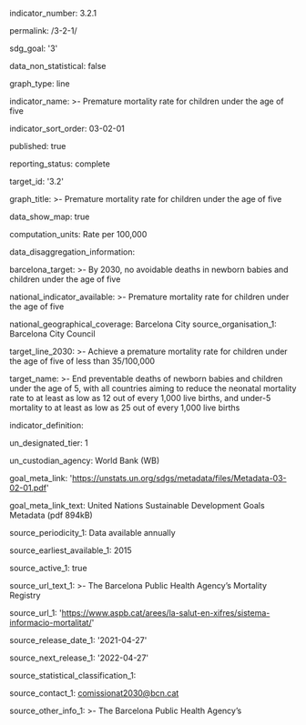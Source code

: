 indicator_number: 3.2.1

permalink: /3-2-1/

sdg_goal: '3'

data_non_statistical: false

graph_type: line

indicator_name: >-
    Premature mortality rate for children under the age of five
    
indicator_sort_order: 03-02-01

published: true

reporting_status: complete

target_id: '3.2'

graph_title: >-
    Premature mortality rate for children under the age of five
    
data_show_map: true

computation_units: Rate per 100,000

data_disaggregation_information:

barcelona_target: >-
    By 2030, no avoidable deaths in newborn babies and children under the age of five
    
national_indicator_available: >-
    Premature mortality rate for children under the age of five
    
national_geographical_coverage: Barcelona City 
source_organisation_1: Barcelona City Council

target_line_2030: >-
    Achieve a premature mortality rate for children under the age of five of less than 35/100,000
    
target_name: >-
    End preventable deaths of newborn babies and children under the age of 5, with all countries aiming to reduce the neonatal mortality rate to at least as low as 12 out of every 1,000 live births, and under-5 mortality to at least as low as 25 out of every 1,000 live births
    
indicator_definition:

un_designated_tier: 1

un_custodian_agency: World Bank (WB)

goal_meta_link: 'https://unstats.un.org/sdgs/metadata/files/Metadata-03-02-01.pdf'

goal_meta_link_text: United Nations Sustainable Development Goals Metadata (pdf 894kB)

source_periodicity_1: Data available annually

source_earliest_available_1: 2015

source_active_1: true

source_url_text_1: >-
    The Barcelona Public Health Agency’s Mortality Registry
    
source_url_1: 'https://www.aspb.cat/arees/la-salut-en-xifres/sistema-informacio-mortalitat/'

source_release_date_1: '2021-04-27'

source_next_release_1: '2022-04-27'

source_statistical_classification_1: 

source_contact_1: comissionat2030@bcn.cat

source_other_info_1: >-
   The Barcelona Public Health Agency’s
